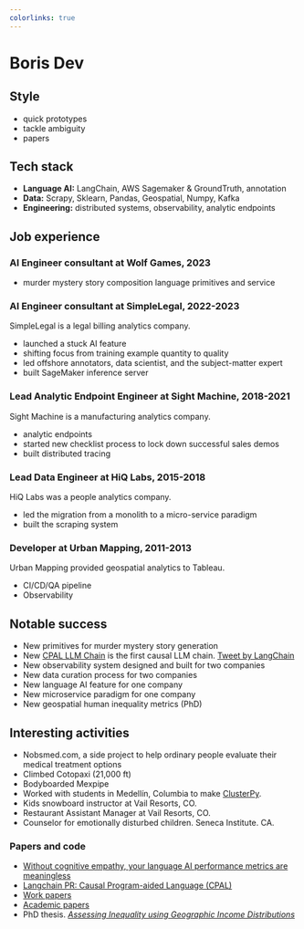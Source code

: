 ```yaml
---
colorlinks: true
---
```


# Boris Dev

## Style

- quick prototypes
- tackle ambiguity
- papers 

## Tech stack

- **Language AI:** LangChain, AWS Sagemaker & GroundTruth, annotation
- **Data:** Scrapy, Sklearn, Pandas, Geospatial, Numpy, Kafka
- **Engineering:** distributed systems, observability, analytic endpoints


## Job experience

### AI Engineer consultant at Wolf Games, 2023

- murder mystery story composition language primitives and service

### AI Engineer consultant at SimpleLegal, 2022-2023

SimpleLegal is a legal billing analytics company.

- launched a stuck AI feature
- shifting focus from training example quantity to quality
- led offshore annotators, data scientist, and the subject-matter expert
- built SageMaker inference server


### Lead Analytic Endpoint Engineer at Sight Machine, 2018-2021

Sight Machine is a manufacturing analytics company.

- analytic endpoints
- started new checklist process to lock down successful sales demos
- built distributed tracing

### Lead Data Engineer at HiQ Labs, 2015-2018

HiQ Labs was a people analytics company.

- led the migration from a monolith to a micro-service paradigm 
- built the scraping system

### Developer at Urban Mapping, 2011-2013

Urban Mapping provided geospatial analytics to Tableau.

- CI/CD/QA pipeline
- Observability 

## Notable success

- New primitives for murder mystery story generation 
- New [CPAL LLM
 Chain](https://python.langchain.com/docs/use_cases/more/code_writing/cpal) is the first causal LLM chain. [Tweet by LangChain](https://twitter.com/LangChainAI/status/1678797225013440514)
- New observability system designed and built for two companies
- New data curation process for two companies
- New language AI feature for one company
- New microservice paradigm for one company
- New geospatial human inequality metrics (PhD)

## Interesting activities

- Nobsmed.com, a side project to help ordinary people evaluate their medical treatment options
- Climbed Cotopaxi (21,000 ft)
- Bodyboarded Mexpipe
- Worked with students in Medellín, Columbia to make [ClusterPy](https://github.com/clusterpy/clusterpy).
- Kids snowboard instructor at Vail Resorts, CO.
- Restaurant Assistant Manager at Vail Resorts, CO.
- Counselor for emotionally disturbed children. Seneca Institute. CA.


### Papers and code

-   [Without cognitive empathy, your language AI performance metrics are meaningless](https://medium.com/@boris.dev/why-did-your-language-ai-feature-fail-66a280954287)
-   [Langchain PR: Causal Program-aided Language
    (CPAL)](https://github.com/hwchase17/langchain/pull/6255)
-   [Work papers](https://docs.google.com/document/d/1pMID97O4hHkK8ok7cwLH4Y4KpsgQSPUAXtYrscwcyb4/edit)
-   [Academic papers](https://scholar.google.com/citations?hl=en&user=Nk4jOl0AAAAJ&view_op=list_works&gmla=AKKJWFcXmp1czN7ENwhvDx7hvgEHHD9lR1FLROPUvMco2ptysbNAe0Cdya8R9DZUmePAtMN53t2N97S_t5xA4NF-)
-   PhD thesis. [*Assessing Inequality using Geographic Income Distributions*](https://escholarship.org/content/qt8br7d5df/qt8br7d5df.pdf)
